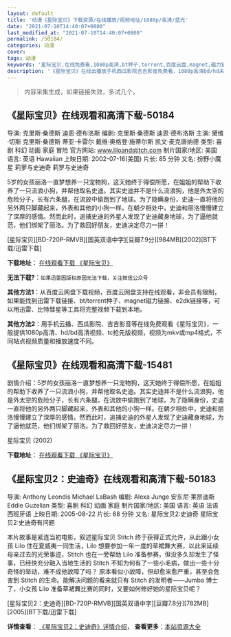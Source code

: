 ```yaml
---
layout: default
title: '动漫《星际宝贝》下载资源/在线播放/视频地址/1080p/高清/蓝光'
date: "2021-07-10T14:40:07+0800"
last_modified_at: "2021-07-10T14:40:07+0800"
permalink: /50184/
categories: 动漫
cover:
tags: 动漫
keywords: '星际宝贝,在线免费看,1080p高清,bt种子,torrent,百度云盘,magnet,磁力链,迅雷下载资源'
description: '《星际宝贝》在线云播放手机西瓜影院吉吉影音免费看，1080p高清bd/hd未删减完整版和tc抢先枪版，mkv/mp4格式，附带bt/torrent种子、magnet/磁力链、百度云盘、网盘资源迅雷下载链接'
---
```


>内容采集生成，如果链接失效，多试几个。


## 《星际宝贝》在线观看和高清下载-50184

导演: 克里斯·桑德斯 迪恩·德布洛斯 编剧: 克里斯·桑德斯 迪恩·德布洛斯 主演: 黛维·切斯 克里斯·桑德斯 蒂亚·卡雷尔 戴维·奥格登·施蒂尔斯 凯文·麦克唐纳德 类型: 喜剧 科幻 动画 家庭 冒险 官方网站: www.liloandstitch.com 制片国家/地区: 美国 语言: 英语 Hawaiian 上映日期: 2002-07-16(美国) 片长: 85 分钟 又名: 扮野小魔星 莉萝与史迪奇 莉罗与史迪奇

5岁的女孩丽洛一直梦想养一只宠物狗，这天她终于得偿所愿，在姐姐的帮助下收养了一只流浪小狗，并帮他取名史迪。其实史迪并不是什么流浪狗，他是外太空的危险分子，长有六条腿，在流放中偷跑到了地球。为了隐瞒身份，史迪一直将他的另外两只脚藏起来，外表和其他的小狗一样。在朝夕相处中，史迪和丽洛慢慢建立了深厚的感情。然而此时，追捕史迪的外星人发现了史迪藏身地球，为了逼他就范，他们绑架了丽洛。为了救回好朋友，史迪决定尽力一拼！


[星际宝贝][BD-720P-RMVB][国英双语中字][豆瓣7.9分][984MB][2002][BT下载/迅雷下载]

**下载地址**： [在线观看下载 《星际宝贝》](https://www.btdx8.com/torrent/lilo_stitch_2002.html) 


**无法下载?**：`如果迅雷因版权原因无法下载，关注微信公众号 `

**其他方法1**：从百度云网盘下载视频，百度云网盘支持在线观看，非会员有限制，如果能找到迅雷下载链接、bt/torrent种子、magnet磁力链接、e2dk链接等，可以用迅雷、比特彗星等工具将完整视频下载到本地。

**其他方法2**：用手机云播、西瓜影院、吉吉影音等在线免费观看《星际宝贝》，一般提供1080p高清、hd/bd高清视频、tc抢先版视频，视频为mkv或mp4格式，不同站点视频质量和播放速度不同。


## 《星际宝贝》在线观看和高清下载-15481

剧情介绍：5岁的女孩丽洛一直梦想养一只宠物狗，这天她终于得偿所愿，在姐姐的帮助下收养了一只流浪小狗，并帮他取名史迪。其实史迪并不是什么流浪狗，他是外太空的危险分子，长有六条腿，在流放中偷跑到了地球。为了隐瞒身份，史迪一直将他的另外两只脚藏起来，外表和其他的小狗一样。在朝夕相处中，史迪和丽洛慢慢建立了深厚的感情。然而此时，追捕史迪的外星人发现了史迪藏身地球，为了逼他就范，他们绑架了丽洛。为了救回好朋友，史迪决定尽力一拼！


星际宝贝 (2002)

**下载地址**： [在线观看下载 《星际宝贝》](https://www.btbtdy.me/btdy/dy4583.html) 


## 《星际宝贝2：史迪奇》在线观看和高清下载-50183

导演: Anthony Leondis Michael LaBash 编剧: Alexa Junge 安东尼·莱昂迪斯 Eddie Guzelian 类型: 喜剧 科幻 动画 家庭 制片国家/地区: 美国 语言: 英语 法语 西班牙语 上映日期: 2005-08-22 片长: 68 分钟 又名: 星际宝贝2:史迪奇 星际宝贝2:史迪奇有问题

本片故事是紧连当初电影，叙述星际宝贝 Stitch 终于获得正式允许，从此跟小女孩 Lilo 住在夏威夷一同生活，Lilo 想要参加一年一度的草裙舞大赛，以此来延续母亲过去的光荣事迹，Stitch 也在一旁帮助 Lilo 准备参赛，但没多久却发生了怪事，已经快充分融入当地生活的 Stitch 不知为何有了一些小毛病，做出一些十分奇怪的举动，难不成他故障了吗？ 原本看似小故障，但却愈来愈严重，甚至会危害到 Stitch 的生命。能解决问题的看来就只有 Stitch 的发明者——Jumba 博士了，小女孩 Lilo 准备草裙舞比赛的同时，又要如何修好她的星际宝贝呢？


[星际宝贝2：史迪奇][BD-720P-RMVB][国英双语中字][豆瓣7.8分][782MB][2005][BT下载/迅雷下载]

**详情查看**： [《星际宝贝2：史迪奇》详情介绍](/movie/50183/)， **查看更多**：[本站资源大全](/movie/t/all/)

